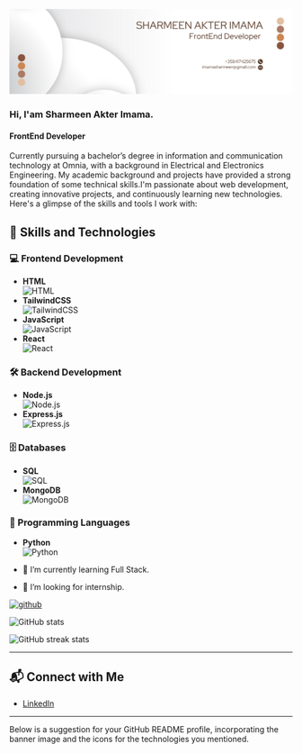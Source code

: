 
![Banner](https://github.com/Imamasharmeen/Imamasharmeen/blob/main/White%20and%20Gray%20Simple%20Business%20LinkedIn%20Article%20Cover%20Image%20(1).png)

### Hi, I'am Sharmeen Akter Imama.
#### FrontEnd Developer
Currently pursuing a bachelor’s degree in
information and communication technology at Omnia, with a
background in Electrical and Electronics Engineering. My
academic background and projects have provided a strong foundation of some technical skills.I'm passionate about web development, creating innovative projects, and continuously learning new technologies. Here's a glimpse of the skills and tools I work with:


## 🚀 Skills and Technologies  

### 💻 Frontend Development  
- **HTML**  
  ![HTML](https://img.shields.io/badge/-HTML5-E34F26?logo=html5&logoColor=white&style=flat)  
- **TailwindCSS**  
  ![TailwindCSS](https://img.shields.io/badge/-TailwindCSS-38B2AC?logo=tailwindcss&logoColor=white&style=flat)  
- **JavaScript**  
  ![JavaScript](https://img.shields.io/badge/-JavaScript-F7DF1E?logo=javascript&logoColor=black&style=flat)  
- **React**  
  ![React](https://img.shields.io/badge/-React-61DAFB?logo=react&logoColor=black&style=flat)  

### 🛠️ Backend Development  
- **Node.js**  
  ![Node.js](https://img.shields.io/badge/-Node.js-339933?logo=node.js&logoColor=white&style=flat)  
- **Express.js**  
  ![Express.js](https://img.shields.io/badge/-Express.js-000000?logo=express&logoColor=white&style=flat)  

### 🗄️ Databases  
- **SQL**  
  ![SQL](https://img.shields.io/badge/-SQL-4479A1?logo=mysql&logoColor=white&style=flat)  
- **MongoDB**  
  ![MongoDB](https://img.shields.io/badge/-MongoDB-47A248?logo=mongodb&logoColor=white&style=flat)  

### 🐍 Programming Languages  
- **Python**  
  ![Python](https://img.shields.io/badge/-Python-3776AB?logo=python&logoColor=white&style=flat)  



- 🌱 I’m currently learning Full Stack.
- 🤔 I’m looking for internship. 


[<img src='https://cdn.jsdelivr.net/npm/simple-icons@3.0.1/icons/github.svg' alt='github' height='40'>](https://github.com/Imamasharmeen)  

![GitHub stats](https://github-readme-stats.vercel.app/api?username=Imamasharmeen&show_icons=true&count_private=true)  

![GitHub streak stats](https://streak-stats.demolab.com/?user=Imamasharmeen)  

---

## 📬 Connect with Me  
- [LinkedIn](https://www.linkedin.com/in/sharmeen-akter-imama-6a970620b/)  

---
 Below is a suggestion for your GitHub README profile, incorporating the banner image and the icons for the technologies you mentioned. 




